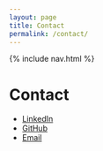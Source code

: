 ```yaml
---
layout: page
title: Contact
permalink: /contact/
---
```


{% include nav.html %}

# Contact

- [LinkedIn](https://www.linkedin.com/in/ashnagupta843) 
- [GitHub](https://github.com/ag843)
- [Email](mailto:ag843@cornell.edu)
